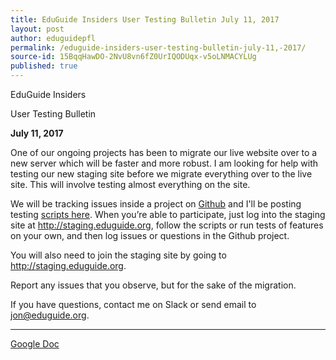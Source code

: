 ```yaml
---
title: EduGuide Insiders User Testing Bulletin July 11, 2017
layout: post
author: eduguidepfl
permalink: /eduguide-insiders-user-testing-bulletin-july-11,-2017/
source-id: 15BqqHawDO-2NvU8vn6fZ0UrIQODUqx-v5oLNMACYLUg
published: true
---
```

EduGuide Insiders

User Testing Bulletin

**July 11, 2017**

One of our ongoing projects has been to migrate our live website over to a new server which will be faster and more robust. I am looking for help with testing our new staging site before we migrate everything over to the live site. This will involve testing almost everything on the site.

We will be tracking issues inside a project on [Github](https://github.com/EGInsiders/NewStaging072017) and I'll be posting testing [scripts here](https://eduguideinsiders.gitbooks.io/test-staging/content/). When you’re able to participate, just log into the staging site at http://staging.eduguide.org, follow the scripts or run tests of features on your own, and then log issues or questions in the Github project.

You will also need to join the staging site by going to http://staging.eduguide.org.

Report any issues that you observe, but for the sake of the migration.

 

If you have questions, contact me on Slack or send email to [jon@eduguide.org](mailto:jon@eduguide.org).

- - - 

[Google Doc](https://docs.google.com/document/d/15BqqHawDO-2NvU8vn6fZ0UrIQODUqx-v5oLNMACYLUg/edit?usp=sharing)


